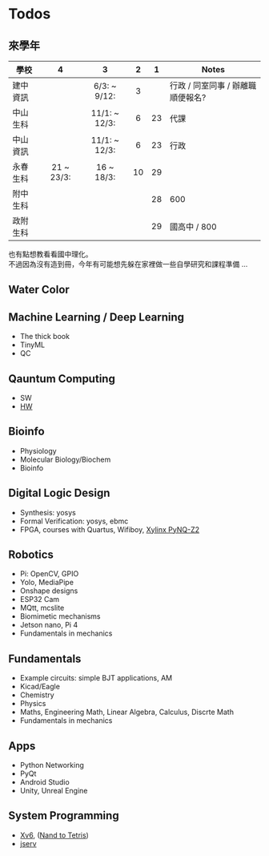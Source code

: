 # Todos

## 來學年

學校 | 4 | 3 | 2 | 1 | Notes  
---|:-:|:-:|:-:|:-:|---  
建中資訊||6/3: ~ 9/12:|3||行政 / 同室同事 / 辦離職順便報名?  
中山生科||11/1: ~ 12/3:|6|23|代課  
中山資訊||11/1: ~ 12/3:|6|23|行政  
永春生科|21 ~ 23/3:|16 ~ 18/3:|10|29  
附中生科||||28|600  
政附生科||||29|國高中 / 800  

也有點想教看看國中理化。  
不過因為沒有造到冊，今年有可能想先躲在家裡做一些自學研究和課程準備 ...

## Water Color

## Machine Learning / Deep Learning

* The thick book
* TinyML
* QC

## Qauntum Computing

* SW
* [HW](https://youtube.com/channel/UCrK2BbGnhPrx6tUf1hgfkvg)

## Bioinfo

* Physiology
* Molecular Biology/Biochem
* Bioinfo

## Digital Logic Design

* Synthesis: yosys
* Formal Verification: yosys, ebmc
* FPGA, courses with Quartus, Wifiboy, [Xylinx PyNQ-Z2](https://youtu.be/RGqStx-Ml7U)

## Robotics

* Pi: OpenCV, GPIO
* Yolo, MediaPipe
* Onshape designs
* ESP32 Cam
* MQtt, mcslite
* Biomimetic mechanisms
* Jetson nano, Pi 4
* Fundamentals in mechanics

## Fundamentals

* Example circuits: simple BJT applications, AM
* Kicad/Eagle
* Chemistry
* Physics
* Maths, Engineering Math, Linear Algebra, Calculus, Discrte Math
* Fundamentals in mechanics

## Apps

* Python Networking
* PyQt
* Android Studio
* Unity, Unreal Engine

## System Programming

* [Xv6](https://www.facebook.com/groups/programmerMagazine/permalink/4672041946145818/), ([Nand to Tetris](https://www.nand2tetris.org/software))
* [jserv](https://hackmd.io/@sysprog/linux2021-summer/https%3A%2F%2Fhackmd.io%2F%40sysprog%2FSyM7Y6e6u)
